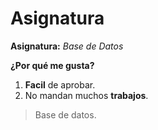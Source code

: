 # Asignatura

**Asignatura:** *Base de Datos*

**¿Por qué me gusta?**
1. **Facil** de aprobar.
2. No mandan muchos **trabajos**.

> Base de datos.
